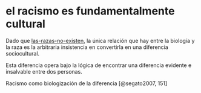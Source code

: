 # el racismo es fundamentalmente cultural

Dado que [las-razas-no-existen](las-razas-no-existen.md), la única relación que hay entre la biología y la raza es la arbitraria insistencia en convertirla en una diferencia sociocultural.

Esta diferencia opera bajo la lógica de encontrar una diferencia evidente e insalvable entre dos personas.

Racismo como biologización de la diferencia [@segato2007, 151]
